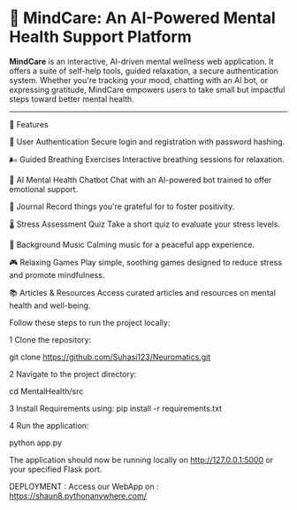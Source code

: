 # 🧠 MindCare: An AI-Powered Mental Health Support Platform

**MindCare** is an interactive, AI-driven mental wellness web application. It offers a suite of self-help tools, guided relaxation, a secure authentication system. Whether you're tracking your mood, chatting with an AI bot, or expressing gratitude, MindCare empowers users to take small but impactful steps toward better mental health.

---

🌟 Features

🔐 User Authentication
Secure login and registration with password hashing.

🌬️ Guided Breathing Exercises
Interactive breathing sessions for relaxation.

🤖 AI Mental Health Chatbot
Chat with an AI-powered bot trained to offer emotional support.

🌻 Journal
Record things you're grateful for to foster positivity.

🌡️ Stress Assessment Quiz
Take a short quiz to evaluate your stress levels.

🎵 Background Music
Calming music for a peaceful app experience.

🎮 Relaxing Games
Play simple, soothing games designed to reduce stress and promote mindfulness.

📚 Articles & Resources
Access curated articles and resources on mental health and well-being.

Follow these steps to run the project locally:

1 Clone the repository:

git clone https://github.com/Suhasi123/Neuromatics.git

2️ Navigate to the project directory:

cd MentalHealth/src

3 Install Requirements using:
pip install -r requirements.txt

4 Run the application:

python app.py

The application should now be running locally on http://127.0.0.1:5000 or your specified Flask port.

DEPLOYMENT :
Access our WebApp on : https://shaun8.pythonanywhere.com/